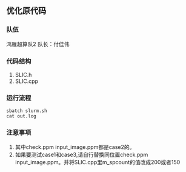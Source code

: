 ## 优化原代码

### 队伍

鸿雁超算队2 队长：付佳伟

### 代码结构

1. SLIC.h
2. SLIC.cpp

### 运行流程
```
sbatch slurm.sh
cat out.log
```

### 注意事项
1. 其中check.ppm input_image.ppm都是case2的。
2. 如果要测试case1和case3,请自行替换同位置check.ppm input_image.ppm。并将SLIC.cpp里m_spcount的值改成200或者150

